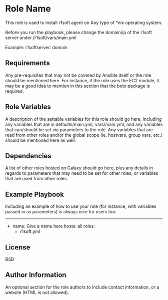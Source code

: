 Role Name
=========

This role is used to install r1soft agent on Any type of *nix operating system. 

Before you run the playbook, please change the domain/ip  of the r1soft server under /r1soft/vars/main.yml 

Example: 
r1softserver: domain

Requirements
------------

Any pre-requisites that may not be covered by Ansible itself or the role should be mentioned here. For instance, if the role uses the EC2 module, it may be a good idea to mention in this section that the boto package is required.

Role Variables
--------------

A description of the settable variables for this role should go here, including any variables that are in defaults/main.yml, vars/main.yml, and any variables that can/should be set via parameters to the role. Any variables that are read from other roles and/or the global scope (ie. hostvars, group vars, etc.) should be mentioned here as well.

Dependencies
------------

A list of other roles hosted on Galaxy should go here, plus any details in regards to parameters that may need to be set for other roles, or variables that are used from other roles.

Example Playbook
----------------

Including an example of how to use your role (for instance, with variables passed in as parameters) is always nice for users too:

 ---
 - name: Give a name here
   hosts: all
   roles:
     - r1soft.yml

License
-------

BSD

Author Information
------------------

An optional section for the role authors to include contact information, or a website (HTML is not allowed).

